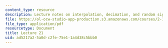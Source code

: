 ```yaml
---
content_type: resource
description: Lecture notes on interpolation, decimation, and random signals.
file: https://ol-ocw-studio-app-production.s3.amazonaws.com/courses/2-161-signal-processing-continuous-and-discrete-fall-2008/ad5217a25a0dc2fe75e11a4d38c5bbb0_lecture_21.pdf
file_type: application/pdf
resourcetype: Document
title: Lecture 21
uid: ad5217a2-5a0d-c2fe-75e1-1a4d38c5bbb0
---
```

